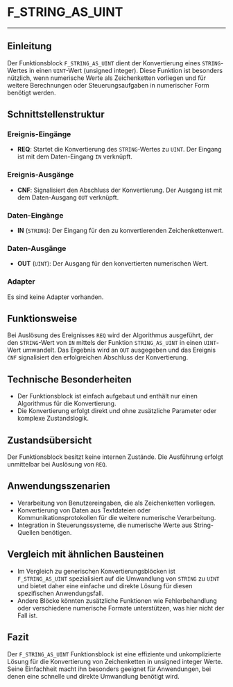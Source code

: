 # F_STRING_AS_UINT

* * * * * * * * * *
## Einleitung
Der Funktionsblock `F_STRING_AS_UINT` dient der Konvertierung eines `STRING`-Wertes in einen `UINT`-Wert (unsigned integer). Diese Funktion ist besonders nützlich, wenn numerische Werte als Zeichenketten vorliegen und für weitere Berechnungen oder Steuerungsaufgaben in numerischer Form benötigt werden.

## Schnittstellenstruktur

### **Ereignis-Eingänge**
- **REQ**: Startet die Konvertierung des `STRING`-Wertes zu `UINT`. Der Eingang ist mit dem Daten-Eingang `IN` verknüpft.

### **Ereignis-Ausgänge**
- **CNF**: Signalisiert den Abschluss der Konvertierung. Der Ausgang ist mit dem Daten-Ausgang `OUT` verknüpft.

### **Daten-Eingänge**
- **IN** (`STRING`): Der Eingang für den zu konvertierenden Zeichenkettenwert.

### **Daten-Ausgänge**
- **OUT** (`UINT`): Der Ausgang für den konvertierten numerischen Wert.

### **Adapter**
Es sind keine Adapter vorhanden.

## Funktionsweise
Bei Auslösung des Ereignisses `REQ` wird der Algorithmus ausgeführt, der den `STRING`-Wert von `IN` mittels der Funktion `STRING_AS_UINT` in einen `UINT`-Wert umwandelt. Das Ergebnis wird an `OUT` ausgegeben und das Ereignis `CNF` signalisiert den erfolgreichen Abschluss der Konvertierung.

## Technische Besonderheiten
- Der Funktionsblock ist einfach aufgebaut und enthält nur einen Algorithmus für die Konvertierung.
- Die Konvertierung erfolgt direkt und ohne zusätzliche Parameter oder komplexe Zustandslogik.

## Zustandsübersicht
Der Funktionsblock besitzt keine internen Zustände. Die Ausführung erfolgt unmittelbar bei Auslösung von `REQ`.

## Anwendungsszenarien
- Verarbeitung von Benutzereingaben, die als Zeichenketten vorliegen.
- Konvertierung von Daten aus Textdateien oder Kommunikationsprotokollen für die weitere numerische Verarbeitung.
- Integration in Steuerungssysteme, die numerische Werte aus String-Quellen benötigen.

## Vergleich mit ähnlichen Bausteinen
- Im Vergleich zu generischen Konvertierungsblöcken ist `F_STRING_AS_UINT` spezialisiert auf die Umwandlung von `STRING` zu `UINT` und bietet daher eine einfache und direkte Lösung für diesen spezifischen Anwendungsfall.
- Andere Blöcke könnten zusätzliche Funktionen wie Fehlerbehandlung oder verschiedene numerische Formate unterstützen, was hier nicht der Fall ist.

## Fazit
Der `F_STRING_AS_UINT` Funktionsblock ist eine effiziente und unkomplizierte Lösung für die Konvertierung von Zeichenketten in unsigned integer Werte. Seine Einfachheit macht ihn besonders geeignet für Anwendungen, bei denen eine schnelle und direkte Umwandlung benötigt wird.